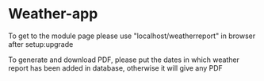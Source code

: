 # Weather-app

To get to the module page please use "localhost/weatherreport" in browser after setup:upgrade

To generate and download PDF, please put the dates in which weather report has been added in database, otherwise it will give any PDF
